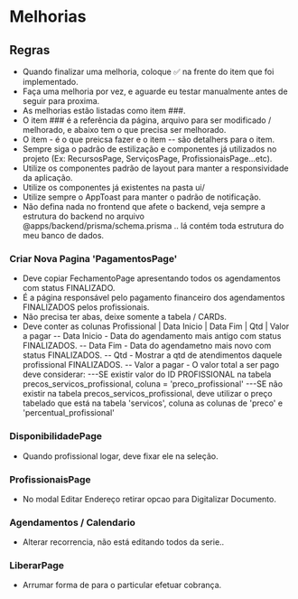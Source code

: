 # Melhorias

## Regras
- Quando finalizar uma melhoria, coloque ✅ na frente do item que foi implementado.
- Faça uma melhoria por vez, e aguarde eu testar manualmente antes de seguir para proxima.
- As melhorias estão listadas como item ###.
- O item ### é a referência da página, arquivo para ser modificado / melhorado, e abaixo tem o que precisa ser melhorado.
- O item - é o que preicsa fazer e o item -- são detalhers para o item.
- Sempre siga o padrão de estilização e componentes já utilizados no projeto (Ex: RecursosPage, ServiçosPage, ProfissionaisPage...etc).
- Utilize os componentes padrão de layout para manter a responsividade da aplicação.
- Utilize os componentes já existentes na pasta ui/
- Utilize sempre o AppToast para manter o padrão de notificação.
- Não defina nada no frontend que afete o backend, veja sempre a estrutura do backend no arquivo @apps/backend/prisma/schema.prisma .. lá contém toda estrutura do meu banco de dados.

### Criar Nova Pagina 'PagamentosPage'
- Deve copiar FechamentoPage apresentando todos os agendamentos com status FINALIZADO.
- É a página responsável pelo pagamento financeiro dos agendamentos FINALIZADOS pelos profissionais.
- Não precisa ter abas, deixe somente a tabela / CARDs.
- Deve conter as colunas Profissional | Data Inicio | Data Fim | Qtd | Valor a pagar
-- Data Inicio - Data do agendamento mais antigo com status FINALIZADOS.
-- Data Fim - Data do agendametno mais novo com status FINALIZADOS.
-- Qtd - Mostrar a qtd de atendimentos daquele profissional FINALIZADOS.
-- Valor a pagar - O valor total a ser pago deve considerar:
---SE existir valor do ID PROFISSIONAL na tabela precos_servicos_profissional, coluna = 'preco_profissional'
---SE não existir na tabela precos_servicos_profissional, deve utilizar o preço tabelado que está na tabela 'servicos', coluna as colunas de 'preco' e 'percentual_profissional'

### DisponibilidadePage
- Quando profissional logar, deve fixar ele na seleção.

### ProfissionaisPage
- No modal Editar Endereço retirar opcao para Digitalizar Documento.

### Agendamentos / Calendario
- Alterar recorrencia, não está editando todos da serie..

### LiberarPage
- Arrumar forma de para o particular efetuar cobrança.
